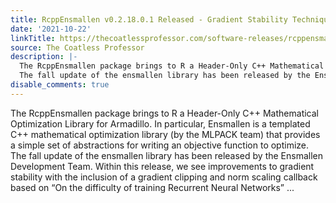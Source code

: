 ```yaml
---
title: RcppEnsmallen v0.2.18.0.1 Released - Gradient Stability Techniques and Bugfixes!
date: '2021-10-22'
linkTitle: https://thecoatlessprofessor.com/software-releases/rcppensmallen/rcppensmallen-v0.2.18.0.1-released-gradient-stability-techniques-and-bugfixes/
source: The Coatless Professor
description: |-
  The RcppEnsmallen package brings to R a Header-Only C++ Mathematical Optimization Library for Armadillo. In particular, Ensmallen is a templated C++ mathematical optimization library (by the MLPACK team) that provides a simple set of abstractions for writing an objective function to optimize.
  The fall update of the ensmallen library has been released by the Ensmallen Development Team. Within this release, we see improvements to gradient stability with the inclusion of a gradient clipping and norm scaling callback based on &ldquo;On the difficulty of training Recurrent Neural Networks&rdquo; ...
disable_comments: true
---
```

The RcppEnsmallen package brings to R a Header-Only C++ Mathematical Optimization Library for Armadillo. In particular, Ensmallen is a templated C++ mathematical optimization library (by the MLPACK team) that provides a simple set of abstractions for writing an objective function to optimize.
The fall update of the ensmallen library has been released by the Ensmallen Development Team. Within this release, we see improvements to gradient stability with the inclusion of a gradient clipping and norm scaling callback based on &ldquo;On the difficulty of training Recurrent Neural Networks&rdquo; ...